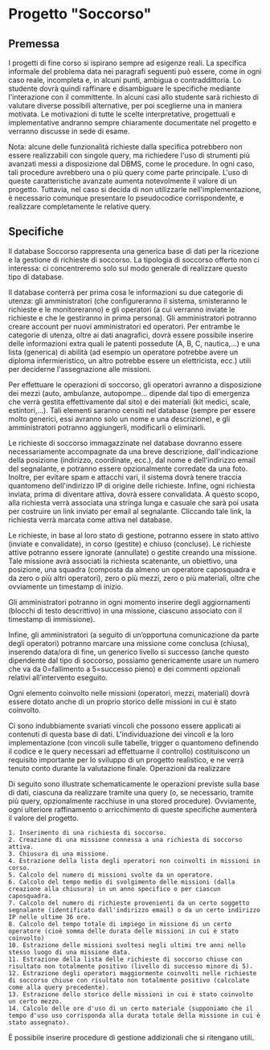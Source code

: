 # Progetto "Soccorso"


## Premessa

I progetti di fine corso si ispirano sempre ad esigenze reali. La specifica informale del problema data nei paragrafi seguenti può essere, come in ogni caso reale, incompleta e, in alcuni punti, ambigua o contraddittoria. Lo studente dovrà quindi raffinare e disambiguare le specifiche mediante l'interazione con il committente. In alcuni casi allo studente sarà richiesto di valutare diverse possibili alternative, per poi sceglierne una in maniera motivata. Le motivazioni di tutte le scelte interpretative, progettuali e implementative andranno sempre chiaramente documentate nel progetto e verranno discusse in sede di esame.

Nota: alcune delle funzionalità richieste dalla specifica potrebbero non essere realizzabili con singole query, ma richiedere l'uso di strumenti più avanzati messi a disposizione dal DBMS, come le procedure. In ogni caso, tali procedure avrebbero una o più query come parte principale. L'uso di queste caratteristiche avanzate aumenta notevolmente il valore di un progetto. Tuttavia, nel caso si decida di non utilizzarle nell'implementazione, è necessario comunque presentare lo pseudocodice corrispondente, e realizzare completamente le relative query.

## Specifiche

Il database Soccorso rappresenta una generica base di dati per la ricezione e la gestione di richieste di soccorso. La tipologia di soccorso offerto non ci interessa: ci concentreremo solo sul modo generale di realizzare questo tipo di database.

Il database conterrà per prima cosa le informazioni su due categorie di utenza: gli amministratori (che configureranno il sistema, smisteranno le richieste e le monitoreranno) e gli operatori (a cui verranno inviate le richieste e che le gestiranno in prima persona). Gli amministratori potranno creare account per nuovi amministratori ed operatori. Per entrambe le categorie di utenza, oltre ai dati anagrafici, dovrà essere possibile inserire delle informazioni extra quali le patenti possedute (A, B, C, nautica,...) e una lista (generica) di abilità (ad esempio un operatore potrebbe avere un diploma infermieristico, un altro potrebbe essere un elettricista, ecc.) utili per deciderne l'assegnazione alle missioni.

Per effettuare le operazioni di soccorso, gli operatori avranno a disposizione dei mezzi (auto, ambulanze, autopompe... dipende dal tipo di emergenza che verrà gestita effettivamente dal sito) e dei materiali (kit medici, scale, estintori,...). Tali elementi saranno censiti nel database (sempre per essere molto generici, essi avranno solo un nome e una descrizione), e gli amministratori potranno aggiungerli, modificarli o eliminarli.

Le richieste di soccorso immagazzinate nel database dovranno essere necessariamente accompagnate da una breve descrizione, dall'indicazione della posizione (indirizzo, coordinate, ecc.), dal nome e dell'indirizzo email del segnalante, e potranno essere opzionalmente corredate da una foto. Inoltre, per evitare spam e attacchi vari, il sistema dovrà tenere traccia quantomeno dell'indirizzo IP di origine delle richieste. Infine, ogni richiesta inviata, prima di diventare attiva, dovrà essere convalidata. A questo scopo, alla richiesta verrà associata una stringa lunga e casuale che sarà poi usata per costruire un link inviato per email al segnalante. Cliccando tale link, la richiesta verrà marcata come attiva nel database.

Le richieste, in base al loro stato di gestione, potranno essere in stato attivo (inviate e convalidate), in corso (gestite) e chiuso (concluse). Le richieste attive potranno essere ignorate (annullate) o gestite creando una missione. Tale missione avrà associati la richiesta scatenante, un obiettivo, una posizione, una squadra (composta da almeno un operatore caposquadra e da zero o più altri operatori), zero o più mezzi, zero o più materiali, oltre che ovviamente un timestamp di inizio.

Gli amministratori potranno in ogni momento inserire degli aggiornamenti (blocchi di testo descrittivo) in una missione, ciascuno associato con il timestamp di immissione).

Infine, gli amministratori (a seguito di un’opportuna comunicazione da parte degli operatori) potranno marcare una missione come conclusa (chiusa), inserendo data/ora di fine, un generico livello si successo (anche questo dipendente dal tipo di soccorso, possiamo genericamente usare un numero che va da 0=fallimento a 5=successo pieno) e dei commenti opzionali relativi all’intervento eseguito.

Ogni elemento coinvolto nelle missioni (operatori, mezzi, materiali) dovrà essere dotato anche di un proprio storico delle missioni in cui è stato coinvolto.

Ci sono indubbiamente svariati vincoli che possono essere applicati ai contenuti di questa base di dati. L'individuazione dei vincoli e la loro implementazione (con vincoli sulle tabelle, trigger o quantomeno definendo il codice e le query necessari ad effettuarne il controllo) costituiscono un requisito importante per lo sviluppo di un progetto realistico, e ne verrà tenuto conto durante la valutazione finale.
Operazioni da realizzare

Di seguito sono illustrate schematicamente le operazioni previste sulla base di dati, ciascuna da realizzare tramite una query (o, se necessario, tramite più query, opzionalmente racchiuse in una stored procedure). Ovviamente, ogni ulteriore raffinamento o arricchimento di queste specifiche aumenterà il valore del progetto.

    1. Inserimento di una richiesta di soccorso.
    2. Creazione di una missione connessa a una richiesta di soccorso attiva.
    3. Chiusura di una missione.
    4. Estrazione della lista degli operatori non coinvolti in missioni in corso.
    5. Calcolo del numero di missioni svolte da un operatore.
    6. Calcolo del tempo medio di svolgimento delle missioni (dalla creazione alla chiusura) in un anno specifico o per ciascun caposquadra.
    7. Calcolo del numero di richieste provenienti da un certo soggetto segnalante (identificato dall'indirizzo email) o da un certo indirizzo IP nelle ultime 36 ore.
    8. Calcolo del tempo totale di impiego in missione di un certo operatore (cioè somma delle durata delle missioni in cui è stato coinvolto)
    10. Estrazione delle missioni svoltesi negli ultimi tre anni nello stesso luogo di una missione data.
    11. Estrazione della lista delle richieste di soccorso chiuse con risultato non totalmente positivo (livello di successo minore di 5).
    12. Estrazione degli operatori maggiormente coinvolti nelle richieste di soccorso chiuse con risultato non totalmente positivo (calcolate come alla query precedente).
    13. Estrazione dello storico delle missioni in cui è stato coinvolto un certo mezzo.
    14. Calcolo delle ore d'uso di un certo materiale (supponiamo che il tempo d'uso uso corrisponda alla durata totale della missione in cui è stato assegnato).

È possibile inserire procedure di gestione addizionali che si ritengano utili.